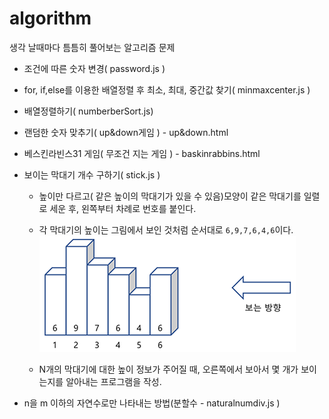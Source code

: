 # algorithm

생각 날때마다 틈틈히 풀어보는 알고리즘 문제

- 조건에 따른 숫자 변경( password.js )
- for, if,else를 이용한 배열정렬 후 최소, 최대, 중간값 찾기( minmaxcenter.js )
- 배열정렬하기( numberberSort.js)
- 랜덤한 숫자 맞추기( up&down게임 ) - up&down.html
- 베스킨라빈스31 게임( 무조건 지는 게임 ) - baskinrabbins.html
- 보이는 막대기 개수 구하기( stick.js )

  - 높이만 다르고( 같은 높이의 막대기가 있을 수 있음)모양이 같은 막대기를 일렬로 세운 후, 왼쪽부터 차례로 번호를 붙인다.

  - 각 막대기의 높이는 그림에서 보인 것처럼 순서대로 <code>6,9,7,6,4,6</code>이다.
    ![샘플이미지](./images/stick.png)
  - N개의 막대기에 대한 높이 정보가 주어질 때, 오른쪽에서 보아서 몇 개가 보이는지를 알아내는 프로그램을 작성.

- n을 m 이하의 자연수로만 나타내는 방법(분할수 - naturalnumdiv.js )
